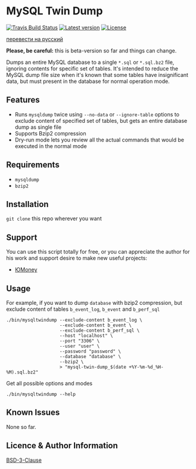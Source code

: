 MySQL Twin Dump
===============
[![Travis Build Status](https://travis-ci.org/webarchitect609/mysql-twin-dump.svg?branch=master)](https://travis-ci.org/webarchitect609/mysql-twin-dump)
[![Latest version](https://img.shields.io/github/v/tag/webarchitect609/mysql-twin-dump?sort=semver)](https://github.com/webarchitect609/mysql-twin-dump/releases)
[![License](https://img.shields.io/github/license/webarchitect609/mysql-twin-dump)](LICENSE.md)

[перевести на русский](./README_ru.md)

**Please, be careful:** this is beta-version so far and things can change.

Dumps an entire MySQL database to a single `*.sql` or `*.sql.bz2` file, ignoring contents for specific set of tables.
It's intended to reduce the MySQL dump file size when it's known that some tables have insignificant data, but must
present in the database for normal operation mode.

Features
--------
- Runs `mysqldump` twice using `--no-data` or `--ignore-table` options to exclude content of specified set of tables,
  but gets an entire database dump as single file
- Supports Bzip2 compression
- Dry-run mode lets you review all the actual commands that would be executed in the normal mode

Requirements
------------
- `mysqldump`
- `bzip2`

Installation
------------
`git clone` this repo wherever you want 

Support
-------
You can use this script totally for free, or you can appreciate the author for his work and support desire to make new
useful projects:
- [ЮMoney](https://sobe.ru/na/mysql_twin_dump)

Usage
-----

For example, if you want to dump `database` with bzip2 compression, but exclude content of tables `b_event_log`,
`b_event` and `b_perf_sql`

```shell script
./bin/mysqltwindump --exclude-content b_event_log \
                    --exclude-content b_event \
                    --exclude-content b_perf_sql \
                    --host "localhost" \
                    --port "3306" \
                    --user "user" \
                    --password "password" \
                    --database "database" \
                    --bzip2 \
                    > "mysql-twin-dump_$(date +%Y-%m-%d_%H-%M).sql.bz2"
```

Get all possible options and modes

```shell script
./bin/mysqltwindump --help
```

Known Issues
------------
None so far.

Licence & Author Information
----------------------------
[BSD-3-Clause](LICENSE.md)
